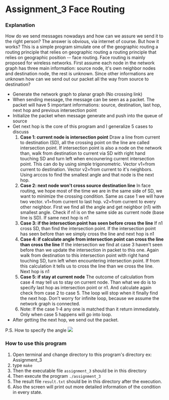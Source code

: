 # Assignment_3 Face Routing

### Explanation

How do we send messages nowadays and how can we assure we send it to the right person? The answer is obvious, via internet of course. But how it works? This is a simple program simulate one of the geographic routing  a routing principle that relies on geographic routing a routing principle that relies on geographic position -- face routing. Face routing is mainly proposed for wireless networks. First assume each node in the network graph has three main information: source node, it's own neighbor nodes and destination node, the rest is unknown. Since other informations are unknown how can we send out our packet all the way from source to destination?
* Generate the network graph to planar graph (No crossing link)
* When sending message, the message can be seen as a packet. The packet will have 5 important informations: source, destination, last hop, next hop and previous intersection point
* Initialize the packet when message generate and push into the queue of source
* Get next hop is the core of this program and I generalize 5 cases to discuss
    1. **Case 1: current node is intersection point**
        Draw a line from current to destination (SD), all the crossing point on the line are called intersection point. If intersection point is also a node on the network than, walk from destination to current via SD with right hand touching SD and turn left when encounering current intersection point. This can do by using simple trigonometric. Vector v1=from current to destination. Vector v2=from current to it's neighbors. Using arccos to find the smallest angle and that node is the next hop.
    2. **Case 2: next node won't cross source destination line**
        In face routing, we hope most of the time we are in the same side of SD, we want to minimize the crossing condition. Same as case 1 we will have two vector. v1=from current to last hop. v2=from current to every other neighbor. First we find all the angle and get neighbor (n1) with smallest angle. Check if n1 is on the same side as current node (base line is SD). If same next hop is n1
    3. **Case 3: if the intersection point has seen before cross the line**
        If n1 cross SD, than find the intersection point. If the intersection point has seen before than we simply cross the line and next hop is n1
    4. **Case 4: if calculate angle from intersection point can cross the line than cross the line**
        If the intersection we find at case 3 haven't seen before than we update the intersection in packet to this one. Again walk from destination to this intersection point with right hand touching SD, turn left when encountering intersection point. If from this calculation it tells us to cross the line than we cross the line. Next hop is n1
    5. **Case 5: if stay at current node**
        The outcome of calculation from case 4 may tell us to stay on current node. Than what we do is to specify last hop as intersection point or n1. And calculate again check from case 2 to case 5. The loop will stop when it finally find the next hop. Don't worry for infinite loop, because we assume the network graph is connected.
    6. Note: If the case 1-4 any one is matched than it return immediately. Only when case 5 happens will go into loop.
* After getting the next hop, we send out the packet.

P.S. How to specify the angle
![](https://i.imgur.com/2tXsnKu.png)

### How to use this program

1. Open terminal and change directory to this program's directory ex: Assignment_3
2. type `make`
3. Then the executable file `assignment_3` should be in this directory
4. Then execute the program `./assignment_3`
5. The result file `result.txt` should be in this directory after the execution.
6. Also the screen will print out more detailed information of the condition in every state.